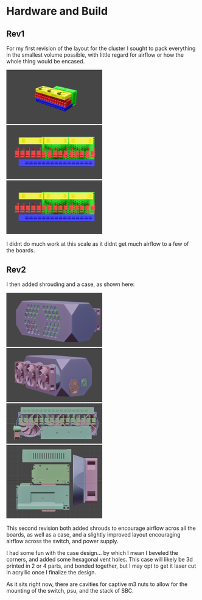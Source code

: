 # Hardware and Build

## Rev1

For my first revision of the layout for the cluster I sought to pack everything in the smallest volume possible, with little regard for airflow or how the whole thing would be encased.

<img src="Rev1/cluster.png" width=50%>

<img src="Rev1/OrthoX.png" width=50%>

<img src="Rev1/OrthoX.png" width=50%>

I didnt do much work at this scale as it didnt get much airflow to a few of the boards.

## Rev2

I then added shrouding and a case, as shown here:

<img src="Rev2/Rev2-3_4_1.png" width=50%>

<img src="Rev2/Rev2-3_4_2.png" width=50%>

<img src="Rev2/Rev2-orthFront_NoCase.png" width=50%>

<img src="Rev2/Rev2-orthSide_NoCase.png" width=50%>

This second revision both added shrouds to encourage airflow acros all the boards, as well as a case, and a slightly improved layout encouraging airflow across the switch, and power supply.

I had some fun with the case design... by which I mean I beveled the corners, and added some hexagonal vent holes. This case will likely be 3d printed in 2 or 4 parts, and bonded together, but I may opt to get it laser cut in acryllic once I finalize the design.

As it sits right now, there are cavities for captive m3 nuts to allow for the mounting of the switch, psu, and the stack of SBC.
